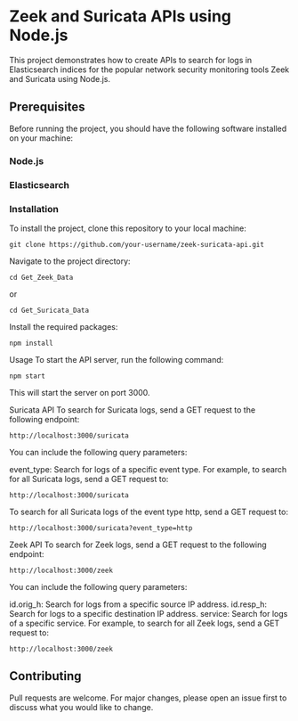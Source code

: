 # Zeek and Suricata APIs using Node.js
This project demonstrates how to create APIs to search for logs in Elasticsearch indices for the popular network security monitoring tools Zeek and Suricata using Node.js.

## Prerequisites
Before running the project, you should have the following software installed on your machine:

### Node.js
### Elasticsearch
### Installation
To install the project, clone this repository to your local machine:

```
git clone https://github.com/your-username/zeek-suricata-api.git
```
Navigate to the project directory:

```
cd Get_Zeek_Data
```
or 
```
cd Get_Suricata_Data
```

Install the required packages:

```
npm install
```
Usage
To start the API server, run the following command:

```
npm start
```
This will start the server on port 3000.

Suricata API
To search for Suricata logs, send a GET request to the following endpoint:

```
http://localhost:3000/suricata
```
You can include the following query parameters:

event_type: Search for logs of a specific event type.
For example, to search for all Suricata logs, send a GET request to:

```
http://localhost:3000/suricata
```
To search for all Suricata logs of the event type http, send a GET request to:

```
http://localhost:3000/suricata?event_type=http
```
Zeek API
To search for Zeek logs, send a GET request to the following endpoint:

```
http://localhost:3000/zeek
```
You can include the following query parameters:

id.orig_h: Search for logs from a specific source IP address.
id.resp_h: Search for logs to a specific destination IP address.
service: Search for logs of a specific service.
For example, to search for all Zeek logs, send a GET request to:
```
http://localhost:3000/zeek
```

## Contributing
Pull requests are welcome. For major changes, please open an issue first to discuss what you would like to change.
